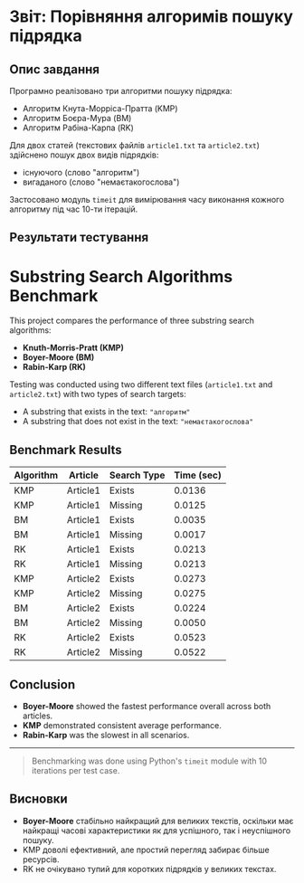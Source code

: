 # Звіт: Порівняння алгоримів пошуку підрядка

## Опис завдання

Програмно реалізовано три алгоритми пошуку підрядка:

* Алгоритм Кнута-Морріса-Пратта (KMP)
* Алгоритм Боєра-Мура (BM)
* Алгоритм Рабіна-Карпа (RK)

Для двох статей (текстових файлів `article1.txt` та `article2.txt`) здійснено пошук двох видів підрядків:

* існуючого (слово "алгоритм")
* вигаданого (слово "немаєтакогослова")

Застосовано модуль `timeit` для вимірювання часу виконання кожного алгоритму під час 10-ти ітерацій.



## Результати тестування
# Substring Search Algorithms Benchmark

This project compares the performance of three substring search algorithms:

- **Knuth-Morris-Pratt (KMP)**
- **Boyer-Moore (BM)**
- **Rabin-Karp (RK)**

Testing was conducted using two different text files (`article1.txt` and `article2.txt`) with two types of search targets:

- A substring that exists in the text: `"алгоритм"`
- A substring that does not exist in the text: `"немаєтакогослова"`

## Benchmark Results

| Algorithm | Article  | Search Type | Time (sec) |
|-----------|----------|-------------|------------|
| KMP       | Article1 | Exists      | 0.0136     |
| KMP       | Article1 | Missing     | 0.0125     |
| BM        | Article1 | Exists      | 0.0035     |
| BM        | Article1 | Missing     | 0.0017     |
| RK        | Article1 | Exists      | 0.0213     |
| RK        | Article1 | Missing     | 0.0213     |
| KMP       | Article2 | Exists      | 0.0273     |
| KMP       | Article2 | Missing     | 0.0275     |
| BM        | Article2 | Exists      | 0.0224     |
| BM        | Article2 | Missing     | 0.0050     |
| RK        | Article2 | Exists      | 0.0523     |
| RK        | Article2 | Missing     | 0.0522     |

## Conclusion

- **Boyer-Moore** showed the fastest performance overall across both articles.
- **KMP** demonstrated consistent average performance.
- **Rabin-Karp** was the slowest in all scenarios.

---

> Benchmarking was done using Python's `timeit` module with 10 iterations per test case.
## Висновки


* **Boyer-Moore** стабільно найкращий для великих текстів, оскільки має найкращі часові характеристики як для успішного, так і неуспішного пошуку.
* KMP доволі ефективний, але простий перегляд забирає більше ресурсів.
* RK не очікувано тупий для коротких підрядків у великих текстах.
